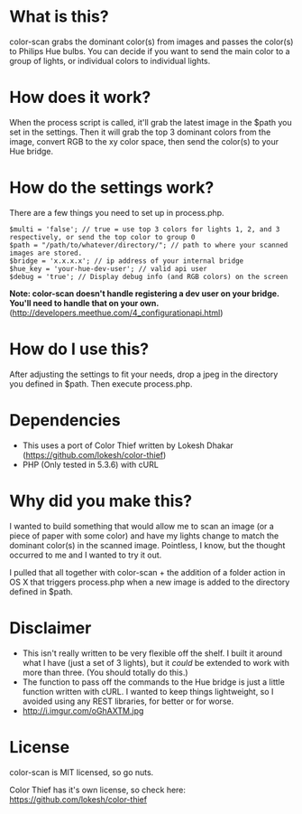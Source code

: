 # What is this?

color-scan grabs the dominant color(s) from images and passes the color(s) to Philips Hue bulbs. You can decide if you want to send the main color to a group of lights, or individual colors to individual lights.

# How does it work?

When the process script is called, it'll grab the latest image in the $path you set in the settings. Then it will grab the top 3 dominant colors from the image, convert RGB to the xy color space, then send the color(s) to your Hue bridge.

# How do the settings work?

There are a few things you need to set up in process.php. 

    $multi = 'false'; // true = use top 3 colors for lights 1, 2, and 3 respectively, or send the top color to group 0
    $path = "/path/to/whatever/directory/"; // path to where your scanned images are stored.
    $bridge = 'x.x.x.x'; // ip address of your internal bridge
    $hue_key = 'your-hue-dev-user'; // valid api user
    $debug = 'true'; // Display debug info (and RGB colors) on the screen

**Note: color-scan doesn't handle registering a dev user on your bridge. You'll need to handle that on your own.** (<http://developers.meethue.com/4_configurationapi.html>)

# How do I use this?

After adjusting the settings to fit your needs, drop a jpeg in the directory you defined in $path. Then execute process.php.

# Dependencies

- This uses a port of Color Thief written by Lokesh Dhakar (<https://github.com/lokesh/color-thief>)
- PHP (Only tested in 5.3.6) with cURL

# Why did you make this?

I wanted to build something that would allow me to scan an image (or a piece of paper with some color) and have my lights change to match the dominant color(s) in the scanned image. Pointless, I know, but the thought occurred to me and I wanted to try it out.

I pulled that all together with color-scan + the addition of a folder action in OS X that triggers process.php when a new image is added to the directory defined in $path.

# Disclaimer

- This isn't really written to be very flexible off the shelf. I built it around what I have (just a set of 3 lights), but it _could_ be extended to work with more than three. (You should totally do this.)
- The function to pass off the commands to the Hue bridge is just a little function written with cURL. I wanted to keep things lightweight, so I avoided using any REST libraries, for better or for worse.
- <http://i.imgur.com/oGhAXTM.jpg>

# License

color-scan is MIT licensed, so go nuts.

Color Thief has it's own license, so check here: <https://github.com/lokesh/color-thief>